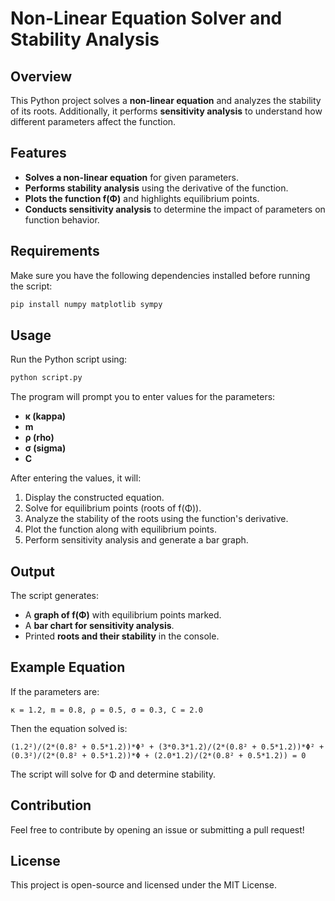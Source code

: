 # Non-Linear Equation Solver and Stability Analysis

## Overview
This Python project solves a **non-linear equation** and analyzes the stability of its roots. Additionally, it performs **sensitivity analysis** to understand how different parameters affect the function.

## Features
- **Solves a non-linear equation** for given parameters.
- **Performs stability analysis** using the derivative of the function.
- **Plots the function f(Φ)** and highlights equilibrium points.
- **Conducts sensitivity analysis** to determine the impact of parameters on function behavior.

## Requirements
Make sure you have the following dependencies installed before running the script:

```bash
pip install numpy matplotlib sympy
```

## Usage
Run the Python script using:

```bash
python script.py
```

The program will prompt you to enter values for the parameters:
- **κ (kappa)**
- **m**
- **ρ (rho)**
- **σ (sigma)**
- **C**

After entering the values, it will:
1. Display the constructed equation.
2. Solve for equilibrium points (roots of f(Φ)).
3. Analyze the stability of the roots using the function's derivative.
4. Plot the function along with equilibrium points.
5. Perform sensitivity analysis and generate a bar graph.

## Output
The script generates:
- A **graph of f(Φ)** with equilibrium points marked.
- A **bar chart for sensitivity analysis**.
- Printed **roots and their stability** in the console.

## Example Equation
If the parameters are:
```
κ = 1.2, m = 0.8, ρ = 0.5, σ = 0.3, C = 2.0
```
Then the equation solved is:
```
(1.2²)/(2*(0.8² + 0.5*1.2))*Φ³ + (3*0.3*1.2)/(2*(0.8² + 0.5*1.2))*Φ² + (0.3²)/(2*(0.8² + 0.5*1.2))*Φ + (2.0*1.2)/(2*(0.8² + 0.5*1.2)) = 0
```

The script will solve for Φ and determine stability.

## Contribution
Feel free to contribute by opening an issue or submitting a pull request!

## License
This project is open-source and licensed under the MIT License.

